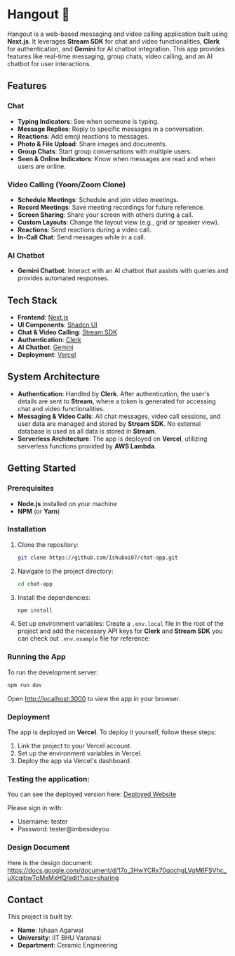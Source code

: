 # Hangout 👋

Hangout is a web-based messaging and video calling application built using **Next.js**. It leverages **Stream SDK** for chat and video functionalities, **Clerk** for authentication, and **Gemini** for AI chatbot integration. This app provides features like real-time messaging, group chats, video calling, and an AI chatbot for user interactions.

## Features

### Chat

- **Typing Indicators**: See when someone is typing.
- **Message Replies**: Reply to specific messages in a conversation.
- **Reactions**: Add emoji reactions to messages.
- **Photo & File Upload**: Share images and documents.
- **Group Chats**: Start group conversations with multiple users.
- **Seen & Online Indicators**: Know when messages are read and when users are online.

### Video Calling (Yoom/Zoom Clone)

- **Schedule Meetings**: Schedule and join video meetings.
- **Record Meetings**: Save meeting recordings for future reference.
- **Screen Sharing**: Share your screen with others during a call.
- **Custom Layouts**: Change the layout view (e.g., grid or speaker view).
- **Reactions**: Send reactions during a video call.
- **In-Call Chat**: Send messages while in a call.

### AI Chatbot

- **Gemini Chatbot**: Interact with an AI chatbot that assists with queries and provides automated responses.

## Tech Stack

- **Frontend**: [Next.js](https://nextjs.org/)
- **UI Components**: [Shadcn UI](https://shadcn.dev/)
- **Chat & Video Calling**: [Stream SDK](https://getstream.io/)
- **Authentication**: [Clerk](https://clerk.dev/)
- **AI Chatbot**: [Gemini](https://ai.google.dev/)
- **Deployment**: [Vercel](https://vercel.com/)

## System Architecture

- **Authentication**: Handled by **Clerk**. After authentication, the user's details are sent to **Stream**, where a token is generated for accessing chat and video functionalities.
- **Messaging & Video Calls**: All chat messages, video call sessions, and user data are managed and stored by **Stream SDK**. No external database is used as all data is stored in **Stream**.
- **Serverless Architecture**: The app is deployed on **Vercel**, utilizing serverless functions provided by **AWS Lambda**.

## Getting Started

### Prerequisites

- **Node.js** installed on your machine
- **NPM** (or **Yarn**)

### Installation

1. Clone the repository:

   ```bash
   git clone https://github.com/Ishuboi07/chat-app.git
   ```

2. Navigate to the project directory:

   ```bash
   cd chat-app
   ```

3. Install the dependencies:

   ```bash
   npm install
   ```

4. Set up environment variables:
   Create a `.env.local` file in the root of the project and add the necessary API keys for **Clerk** and **Stream SDK** you can check out `.env.example` file for reference:

### Running the App

To run the development server:

```bash
npm run dev
```

Open [http://localhost:3000](http://localhost:3000) to view the app in your browser.

### Deployment

The app is deployed on **Vercel**. To deploy it yourself, follow these steps:

1. Link the project to your Vercel account.
2. Set up the environment variables in Vercel.
3. Deploy the app via Vercel's dashboard.

### Testing the application:

You can see the deployed version here: [Deployed Website](https://hangout.ishaanagarwal.xyz/)

Please sign in with:

- Username: tester
- Password: tester@imbesideyou

### Design Document

Here is the design document: https://docs.google.com/document/d/17o_3HwYCRx70qochgLVgM6FSVhc_uXcqjbwTpMxMxHQ/edit?usp=sharing

## Contact

This project is built by:

- **Name**: Ishaan Agarwal
- **University**: IIT BHU Varanasi
- **Department**: Ceramic Engineering
